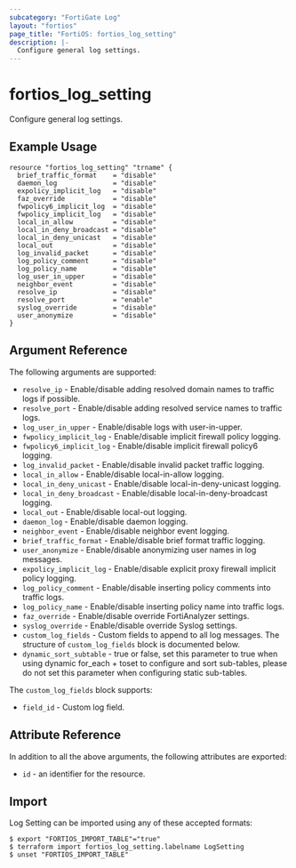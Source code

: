 ```yaml
---
subcategory: "FortiGate Log"
layout: "fortios"
page_title: "FortiOS: fortios_log_setting"
description: |-
  Configure general log settings.
---
```


# fortios_log_setting
Configure general log settings.

## Example Usage

```hcl
resource "fortios_log_setting" "trname" {
  brief_traffic_format    = "disable"
  daemon_log              = "disable"
  expolicy_implicit_log   = "disable"
  faz_override            = "disable"
  fwpolicy6_implicit_log  = "disable"
  fwpolicy_implicit_log   = "disable"
  local_in_allow          = "disable"
  local_in_deny_broadcast = "disable"
  local_in_deny_unicast   = "disable"
  local_out               = "disable"
  log_invalid_packet      = "disable"
  log_policy_comment      = "disable"
  log_policy_name         = "disable"
  log_user_in_upper       = "disable"
  neighbor_event          = "disable"
  resolve_ip              = "disable"
  resolve_port            = "enable"
  syslog_override         = "disable"
  user_anonymize          = "disable"
}
```

## Argument Reference

The following arguments are supported:

* `resolve_ip` - Enable/disable adding resolved domain names to traffic logs if possible.
* `resolve_port` - Enable/disable adding resolved service names to traffic logs.
* `log_user_in_upper` - Enable/disable logs with user-in-upper.
* `fwpolicy_implicit_log` - Enable/disable implicit firewall policy logging.
* `fwpolicy6_implicit_log` - Enable/disable implicit firewall policy6 logging.
* `log_invalid_packet` - Enable/disable invalid packet traffic logging.
* `local_in_allow` - Enable/disable local-in-allow logging.
* `local_in_deny_unicast` - Enable/disable local-in-deny-unicast logging.
* `local_in_deny_broadcast` - Enable/disable local-in-deny-broadcast logging.
* `local_out` - Enable/disable local-out logging.
* `daemon_log` - Enable/disable daemon logging.
* `neighbor_event` - Enable/disable neighbor event logging.
* `brief_traffic_format` - Enable/disable brief format traffic logging.
* `user_anonymize` - Enable/disable anonymizing user names in log messages.
* `expolicy_implicit_log` - Enable/disable explicit proxy firewall implicit policy logging.
* `log_policy_comment` - Enable/disable inserting policy comments into traffic logs.
* `log_policy_name` - Enable/disable inserting policy name into traffic logs.
* `faz_override` - Enable/disable override FortiAnalyzer settings.
* `syslog_override` - Enable/disable override Syslog settings.
* `custom_log_fields` - Custom fields to append to all log messages. The structure of `custom_log_fields` block is documented below.
* `dynamic_sort_subtable` - true or false, set this parameter to true when using dynamic for_each + toset to configure and sort sub-tables, please do not set this parameter when configuring static sub-tables.

The `custom_log_fields` block supports:

* `field_id` - Custom log field.


## Attribute Reference

In addition to all the above arguments, the following attributes are exported:
* `id` - an identifier for the resource.

## Import

Log Setting can be imported using any of these accepted formats:
```
$ export "FORTIOS_IMPORT_TABLE"="true"
$ terraform import fortios_log_setting.labelname LogSetting
$ unset "FORTIOS_IMPORT_TABLE"
```
